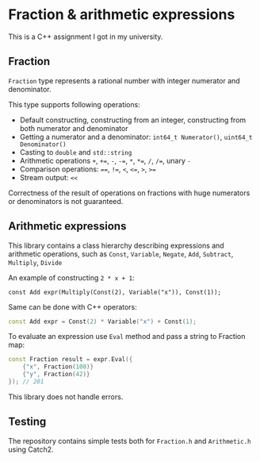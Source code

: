# Fraction & arithmetic expressions
This is a C++ assignment I got in my university.

## Fraction

`Fraction` type represents a rational number with integer numerator and denominator.

This type supports following operations:
- Default constructing, constructing from an integer, constructing from both numerator and denominator
- Getting a numerator and a denominator: `int64_t Numerator()`, `uint64_t Denominator()`
- Casting to `double` and `std::string`
- Arithmetic operations `+`, `+=`, `-`, `-=`, `*`, `*=`, `/`, `/=`, unary `-`
- Comparison operations: `==`, `!=`, `<`, `<=`, `>`, `>=`
- Stream output: `<<`

Correctness of the result of operations on fractions with huge numerators or denominators is not guaranteed.

## Arithmetic expressions

This library contains a class hierarchy describing expressions and arithmetic operations, such as
`Const`, `Variable`, `Negate`, `Add`, `Subtract`, `Multiply`, `Divide`

An example of constructing `2 * x + 1`:

```
const Add expr(Multiply(Const(2), Variable("x")), Const(1));
```

Same can be done with C++ operators:

```cpp
const Add expr = Const(2) * Variable("x") + Const(1);
```

To evaluate an expression use `Eval` method and pass a string to Fraction map:

```cpp
const Fraction result = expr.Eval({
    {"x", Fraction(100)}
    {"y", Fraction(42)}
}); // 201
```

This library does not handle errors.

## Testing

The repository contains simple tests both for `Fraction.h` and `Arithmetic.h` using Catch2.
